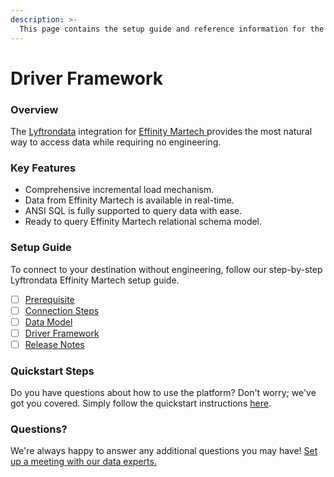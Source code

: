 ```yaml
---
description: >-
  This page contains the setup guide and reference information for the Effinity Martech source connector.
---
```


# Driver Framework

### Overview

The [Lyftrondata](https://www.lyftrondata.com/) integration for [Effinity Martech](https://www.lyftrondata.com/integration/effinity-martech/)[ ](https://www.lyftrondata.com/integration/effinity-martech/)provides the most natural way to access data while requiring no engineering.

### Key Features

* Comprehensive incremental load mechanism.
* Data from Effinity Martech is available in real-time.&#x20;
* ANSI SQL is fully supported to query data with ease.
* Ready to query Effinity Martech relational schema model.

### Setup Guide

To connect to your destination without engineering, follow our step-by-step Lyftrondata Effinity Martech setup guide.

* [ ] [Prerequisite](../../marketing-analytics/effinity-martech/prerequisite.md)
* [ ] [Connection Steps](../../marketing-analytics/effinity-martech/connection-steps.md)
* [ ] [Data Model](../../marketing-analytics/effinity-martech/data-model/)
* [ ] [Driver Framework](../../marketing-analytics/effinity-martech/driver-framework/)
* [ ] [Release Notes](../../marketing-analytics/effinity-martech/release-notes.md)

### Quickstart Steps

Do you have questions about how to use the platform? Don't worry; we've got you covered. Simply follow the quickstart instructions [here](../../../quickstart-steps.md).

### Questions? <a href="#questions" id="questions"></a>

We're always happy to answer any additional questions you may have! [Set up a meeting with our data experts.](https://www.lyftrondata.com/book-a-meeting/)


